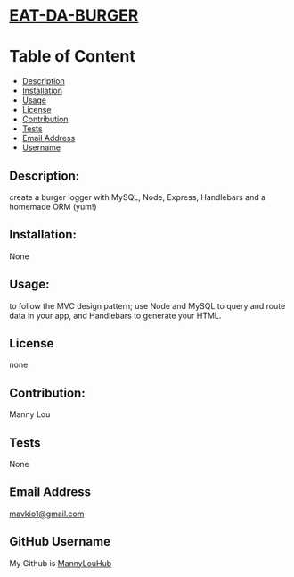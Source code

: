 
# [EAT-DA-BURGER](https://github.com/MannyLouHub/EAT-DA-BURGER)



# Table of Content
- [Description](#description)
- [Installation](#installation)
- [Usage](#usage)
- [License](#license)
- [Contribution](#contribution)
- [Tests](#tests)
- [Email Address](#email)
- [Username](#username)



## Description:
create a burger logger with MySQL, Node, Express, Handlebars and a homemade ORM (yum!)

## Installation:
None

## Usage:
to follow the MVC design pattern; use Node and MySQL to query and route data in your app, and Handlebars to generate your HTML.
    
## License
none
    
## Contribution:
Manny Lou

## Tests
None

## Email Address
mavkio1@gmail.com

## GitHub Username
My Github is [MannyLouHub](https://github.com/MannyLouHub)
